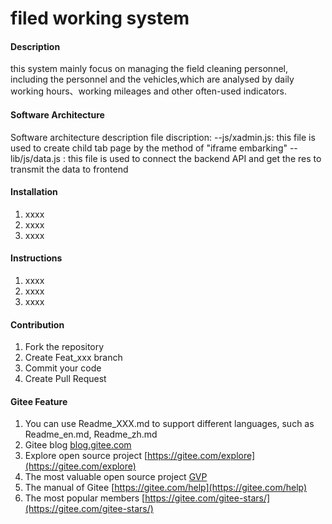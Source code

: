 # filed working system

#### Description
this system mainly focus on managing the field cleaning personnel, including the personnel and the vehicles,which are  analysed by daily working hours、working mileages and other often-used indicators.

#### Software Architecture
Software architecture description
file discription:
    --js/xadmin.js: 
    this file is used to create child tab page by the method of "iframe embarking"
    --lib/js/data.js :
    this file is used to connect the backend API and get the res to transmit the data to frontend
#### Installation

1.  xxxx
2.  xxxx
3.  xxxx

#### Instructions

1.  xxxx
2.  xxxx
3.  xxxx

#### Contribution

1.  Fork the repository
2.  Create Feat_xxx branch
3.  Commit your code
4.  Create Pull Request


#### Gitee Feature

1.  You can use Readme\_XXX.md to support different languages, such as Readme\_en.md, Readme\_zh.md
2.  Gitee blog [blog.gitee.com](https://blog.gitee.com)
3.  Explore open source project [https://gitee.com/explore](https://gitee.com/explore)
4.  The most valuable open source project [GVP](https://gitee.com/gvp)
5.  The manual of Gitee [https://gitee.com/help](https://gitee.com/help)
6.  The most popular members  [https://gitee.com/gitee-stars/](https://gitee.com/gitee-stars/)
